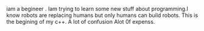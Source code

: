 iam a begineer . Iam  trying to learn some new stuff about programming.I know robots are replacing humans but only humans can build robots. This is the begining of my c++.
A lot of confusion
Alot 0f expenss.

